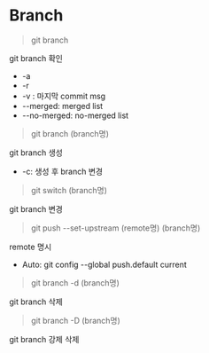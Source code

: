 # Branch

> git branch   

git branch 확인
- -a
- -r
- -v : 마지막 commit msg
- --merged: merged list
- --no-merged: no-merged list

> git branch (branch명)   

git branch 생성
- -c: 생성 후 branch 변경

> git switch (branch명)   

git branch 변경

> git push --set-upstream (remote명) (branch명)   

remote 명시
- Auto: git config --global push.default current

> git branch -d (branch명)   

git branch 삭제

> git branch -D (branch명)   

git branch 강제 삭제